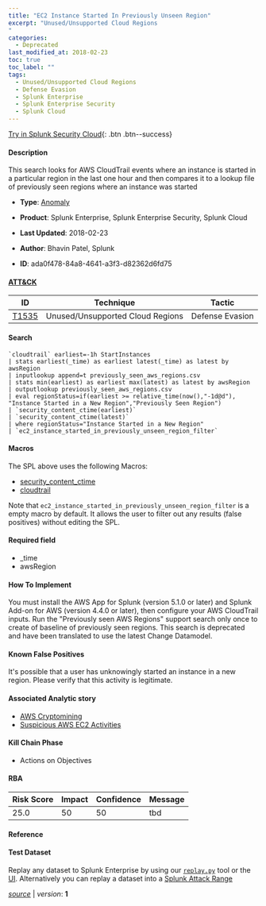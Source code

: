 ```yaml
---
title: "EC2 Instance Started In Previously Unseen Region"
excerpt: "Unused/Unsupported Cloud Regions
"
categories:
  - Deprecated
last_modified_at: 2018-02-23
toc: true
toc_label: ""
tags:
  - Unused/Unsupported Cloud Regions
  - Defense Evasion
  - Splunk Enterprise
  - Splunk Enterprise Security
  - Splunk Cloud
---
```




[Try in Splunk Security Cloud](https://www.splunk.com/en_splunk_app_enrichmentus/cyber-security.html){: .btn .btn--success}

#### Description

This search looks for AWS CloudTrail events where an instance is started in a particular region in the last one hour and then compares it to a lookup file of previously seen regions where an instance was started

- **Type**: [Anomaly](https://github.com/splunk/security_content/wiki/object-Analytic-Types)
- **Product**: Splunk Enterprise, Splunk Enterprise Security, Splunk Cloud


- **Last Updated**: 2018-02-23
- **Author**: Bhavin Patel, Splunk
- **ID**: ada0f478-84a8-4641-a3f3-d82362d6fd75


#### [ATT&CK](https://attack.mitre.org/)

| ID             | Technique        |  Tactic             |
| -------------- | ---------------- |-------------------- |
| [T1535](https://attack.mitre.org/techniques/T1535/) | Unused/Unsupported Cloud Regions | Defense Evasion |

#### Search

```
`cloudtrail` earliest=-1h StartInstances 
| stats earliest(_time) as earliest latest(_time) as latest by awsRegion 
| inputlookup append=t previously_seen_aws_regions.csv 
| stats min(earliest) as earliest max(latest) as latest by awsRegion 
| outputlookup previously_seen_aws_regions.csv 
| eval regionStatus=if(earliest >= relative_time(now(),"-1d@d"), "Instance Started in a New Region","Previously Seen Region") 
| `security_content_ctime(earliest)` 
| `security_content_ctime(latest)` 
| where regionStatus="Instance Started in a New Region" 
| `ec2_instance_started_in_previously_unseen_region_filter`
```

#### Macros
The SPL above uses the following Macros:
* [security_content_ctime](https://github.com/splunk/security_content/blob/develop/macros/security_content_ctime.yml)
* [cloudtrail](https://github.com/splunk/security_content/blob/develop/macros/cloudtrail.yml)

Note that `ec2_instance_started_in_previously_unseen_region_filter` is a empty macro by default. It allows the user to filter out any results (false positives) without editing the SPL.

#### Required field
* _time
* awsRegion


#### How To Implement
You must install the AWS App for Splunk (version 5.1.0 or later) and Splunk Add-on for AWS (version 4.4.0 or later), then configure your AWS CloudTrail inputs. Run the "Previously seen AWS Regions" support search only once to create of baseline of previously seen regions.  This search is deprecated and have been translated to use the latest Change Datamodel.

#### Known False Positives
It's possible that a user has unknowingly started an instance in a new region. Please verify that this activity is legitimate.

#### Associated Analytic story
* [AWS Cryptomining](/stories/aws_cryptomining)
* [Suspicious AWS EC2 Activities](/stories/suspicious_aws_ec2_activities)


#### Kill Chain Phase
* Actions on Objectives



#### RBA

| Risk Score  | Impact      | Confidence   | Message      |
| ----------- | ----------- |--------------|--------------|
| 25.0 | 50 | 50 | tbd |




#### Reference


#### Test Dataset
Replay any dataset to Splunk Enterprise by using our [`replay.py`](https://github.com/splunk/attack_data#using-replaypy) tool or the [UI](https://github.com/splunk/attack_data#using-ui).
Alternatively you can replay a dataset into a [Splunk Attack Range](https://github.com/splunk/attack_range#replay-dumps-into-attack-range-splunk-server)



[*source*](https://github.com/splunk/security_content/tree/develop/detections/deprecated/ec2_instance_started_in_previously_unseen_region.yml) \| *version*: **1**